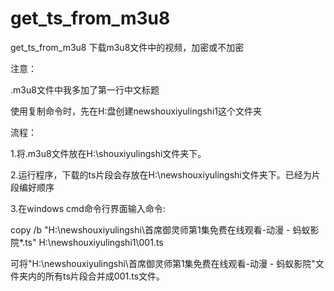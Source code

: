 # get_ts_from_m3u8
get_ts_from_m3u8    下载m3u8文件中的视频，加密或不加密

注意：

.m3u8文件中我多加了第一行中文标题


使用复制命令时，先在H:盘创建newshouxiyulingshi1这个文件夹


流程：

1.将.m3u8文件放在H:\shouxiyulingshi文件夹下。


2.运行程序，下载的ts片段会存放在H:\\newshouxiyulingshi文件夹下。已经为片段编好顺序


3.在windows cmd命令行界面输入命令:

copy /b "H:\newshouxiyulingshi\首席御灵师第1集免费在线观看-动漫 - 蚂蚁影院\*.ts" H:\newshouxiyulingshi1\001.ts

可将"H:\newshouxiyulingshi\首席御灵师第1集免费在线观看-动漫 - 蚂蚁影院"文件夹内的所有ts片段合并成001.ts文件。
